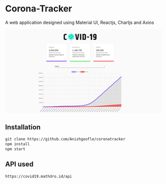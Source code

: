# Corona-Tracker
A web application designed using Material UI, Reactjs, Chartjs and Axios

![](src/Images/coronaScrnsht.png)


## Installation
```
git clone https://github.com/Anishgoofle/coronatracker
npm install
npm start
```
## API used
```
https://covid19.mathdro.id/api
```
